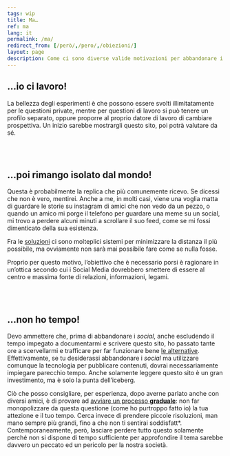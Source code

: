 ```yaml
---
tags: wip
title: Ma…
ref: ma
lang: it
permalink: /ma/
redirect_from: [/però/,/pero/,/obiezioni/]
layout: page
description: Come ci sono diverse valide motivazioni per abbandonare i <i>Social Media</i>, ce ne sono innumerevoli, probabilmente di più, per non farlo. Qui affrontiamo le più comuni.
---
```

## …io ci lavoro!

La bellezza degli esperimenti è che possono essere svolti illimitatamente per le questioni private, mentre per questioni di lavoro si può tenere un profilo separato, oppure proporre al proprio datore di lavoro di cambiare prospettiva. Un inizio sarebbe mostrargli questo sito, poi potrà valutare da sé.

<br>
<br>

## …poi rimango isolato dal mondo!

Questa è probabilmente la replica che più comunemente ricevo. Se dicessi che non è vero, mentirei. Anche a me, in molti casi, viene una voglia matta di guardare le storie su instagram di amici che non vedo da un pezzo, o quando un amico mi porge il telefono per guardare una meme su un social, mi trovo a perdere alcuni minuti a scrollare il suo feed, come se mi fossi dimenticato della sua esistenza.

Fra le [soluzioni](/soluzioni 'Soluzioni e Alternative') ci sono molteplici sistemi per minimizzare la distanza il più possibile, ma ovviamente non sarà mai possibile fare come se nulla fosse.

Proprio per questo motivo, l’obiettivo che è necessario porsi è ragionare in un’ottica secondo cui i Social Media dovrebbero smettere di essere al centro e massima fonte di relazioni, informazioni, legami.

<br>
<br>

## …non ho tempo!

Devo ammettere che, prima di abbandonare i *social*, anche escludendo il tempo impegato a documentarmi e scrivere questo sito, ho passato tante ore a scervellarmi e trafficare per far funzionare bene [le alternative](/soluzioni 'Soluzioni e Alternative'). Effettivamente, se tu desiderassi abbandonare i *social* ma utilizzare comunque la tecnologia per pubblicare contenuti, dovrai necessariamente impiegare parecchio tempo. Anche solamente leggere questo sito è un gran investimento, ma è solo la punta dell’iceberg.

Ciò che posso consigliare, per esperienza, dopo averne parlato anche con diversi amici, è di provare ad <u>avviare un processo <strong>graduale</strong></u>: non far monopolizzare da questa questione (come ho purtroppo fatto io) la tua attezione e il tuo tempo. Cerca invece di prendere piccole risoluzioni, man mano sempre più grandi, fino a che non ti sentirai soddisfatt\*.  
Contemporaneamente, però, lasciare perdere tutto questo solamente perché non si dispone di tempo sufficiente per approfondire il tema sarebbe davvero un peccato ed un pericolo per la nostra società.
